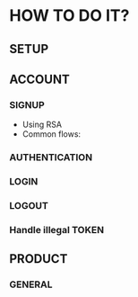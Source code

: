 # HOW TO DO IT?

## SETUP

## ACCOUNT

### SIGNUP

- Using RSA
- Common flows:

### AUTHENTICATION

### LOGIN

### LOGOUT

### Handle illegal TOKEN

## PRODUCT

### GENERAL
